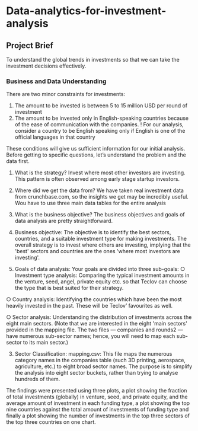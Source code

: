 # Data-analytics-for-investment-analysis
## Project Brief
To understand the global trends in investments so that we can take the investment decisions effectively.
### Business and Data Understanding
There are two minor constraints for investments:
1. The amount to be invested is between 5 to 15 million USD per round of investment
2. The amount to be invested only in English-speaking countries because of the ease of
communication with the companies.
! For our analysis, consider a country to be English speaking only if English is
one of the official languages in that country

These conditions will give us sufficient information for our initial analysis. Before
getting to specific questions, let’s understand the problem and the data first.

1. What is the strategy?
 Invest where most other investors are investing. This pattern is
often observed among early stage startup investors.

2. Where did we get the data from?
We have taken real investment data from crunchbase.com, so the insights we get
may be incredibly useful. 
Wou have to use three main data tables for the entire analysis

3. What is the business objective?
The business objectives and goals of data analysis are pretty straightforward.
1. Business objective: The objective is to identify the best sectors, countries,
and a suitable investment type for making investments. The overall strategy is
to invest where others are investing, implying that the 'best' sectors and
countries are the ones 'where most investors are investing'.
2. Goals of data analysis: Your goals are divided into three sub-goals:
  ○ Investment type analysis: Comparing the typical investment amounts
    in the venture, seed, angel, private equity etc. so that Teclov can
    choose the type that is best suited for their strategy.
    
  ○ Country analysis: Identifying the countries which have been the most
    heavily invested in the past. These will be Teclov’ favourites as well.
    
  ○ Sector analysis: Understanding the distribution of investments across
    the eight main sectors. (Note that we are interested in the eight 'main
    sectors' provided in the mapping file. The two files — companies and
    rounds2 — have numerous sub-sector names; hence, you will need to
    map each sub-sector to its main sector.)

3. Sector Classification:
mapping.csv: This file maps the numerous category names in the companies table
(such 3D printing, aerospace, agriculture, etc.) to eight broad sector names. The
purpose is to simplify the analysis into eight sector buckets, rather than trying to
analyse hundreds of them.

The findings were presented using three plots, a plot showing the fraction of total investments (globally) in venture, seed, and private equity, and the average amount of investment in each funding type, a plot showing the top nine countries against the total amount of investments of funding type and finally a plot showing the number of investments in the top three sectors of the top three countries on one chart. 


